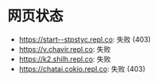 # 网页状态
- https://start--stpstyc.repl.co: 失败 (403)
- https://v.chavir.repl.co: 失败
- https://k2.shilh.repl.co: 失败
- https://chatai.cokio.repl.co: 失败 (403)
